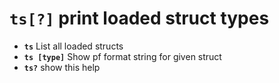 <!-- TITLE: ts -->

#  **`ts[?]`** print loaded struct types

- **`ts`** List all loaded structs
- **`ts [type]`** Show pf format string for given struct
- **`ts?`** show this help